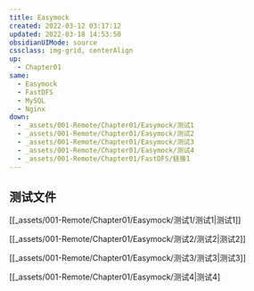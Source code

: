 ```yaml
---
title: Easymock
created: 2022-03-12 03:17:12
updated: 2022-03-18 14:53:50
obsidianUIMode: source
cssclass: img-grid, centerAlign
up:
  - Chapter01
same:
  - Easymock
  - FastDFS
  - MySQL
  - Nginx
down:
  - _assets/001-Remote/Chapter01/Easymock/测试1
  - _assets/001-Remote/Chapter01/Easymock/测试2
  - _assets/001-Remote/Chapter01/Easymock/测试3
  - _assets/001-Remote/Chapter01/Easymock/测试4
  - _assets/001-Remote/Chapter01/FastDFS/链接1
---
```


## 测试文件

[[_assets/001-Remote/Chapter01/Easymock/测试1/测试1|测试1]]

[[_assets/001-Remote/Chapter01/Easymock/测试2/测试2|测试2]]

[[_assets/001-Remote/Chapter01/Easymock/测试3/测试3|测试3]]

[[_assets/001-Remote/Chapter01/Easymock/测试4|测试4]